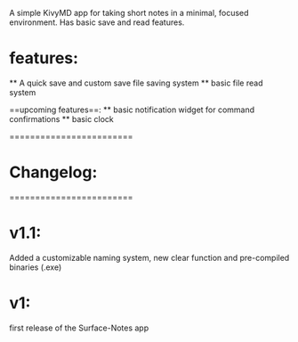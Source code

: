 A simple KivyMD app for taking short notes in a minimal, focused environment. Has basic save and read features.

# features:
 ** A quick save and custom save file saving system
 ** basic file read system

==upcoming features==:
  ** basic notification widget for command confirmations
  ** basic clock

========================
# Changelog:
========================

# v1.1:
Added a customizable naming system, new clear function and pre-compiled binaries (.exe)

# v1:
first release of the Surface-Notes app
